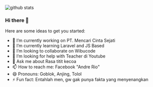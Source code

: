 ![github stats](https://github-readme-stats.vercel.app/api?username=andregans&show_icons=true&theme=synthwave)

### Hi there 👋
Here are some ideas to get you started:

- 🔭 I’m currently working on PT. Mencari Cinta Sejati
- 🌱 I’m currently learning Laravel and JS Based
- 👯 I’m looking to collaborate on Wibucode
- 🤔 I’m looking for help with Teacher di Youtube
- 💬 Ask me about Rasa titit kecoa
- 📫 How to reach me: Facebook "Andre Rio"
- 😄 Pronouns: Goblok, Anjing, Tolol
- ⚡ Fun fact: Entahlah men, gw gak punya fakta yang menyenangkan
